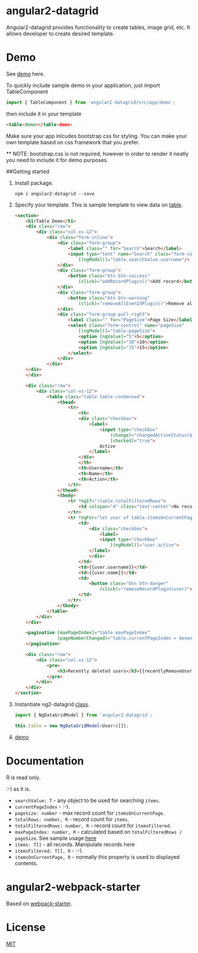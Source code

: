 # angular2-datagrid
Angular2-datagrid provides functionality to create tables, image grid, etc.
It allows developer to create desired template.

# Demo
See [demo](https://jmvtrinidad.github.io/angular2-datagrid/) here.

To quickly include sample demo in your application, just import TableComponent

```TypeScript
import { TableComponent } from 'angular2-datagrid/src/app/demo';
```
    
then include it in your template

```html
<table-demo></table-demo>
```

Make sure your app inlcudes bootstrap css for styling.
You can make your own template based on css framework that you prefer.

** NOTE: bootstrap.css is not required, however in order to render it neatly you need to include it for demo purposes.


##Getting started

1. Install package.

    ```
    npm i angular2-datagrid --save
    ```

2. Specify your template. This is sample template to view data on [table](https://github.com/jmvtrinidad/angular2-datagrid/blob/master/src/app/demo/inMemory.component.html).

    ```html
    <section>
        <h1>Table Demo</h1>
        <div class="row">
            <div class="col-xs-12">
                <div class="form-inline">
                    <div class="form-group">
                        <label class="" for="Search">Search</label>
                        <input type="text" name="Search" class="form-control" title="Search" 
                            [(ngModel)]="table.searchValue.username"/>
                    </div>
                    <div class="form-group">
                        <button class="btn btn-success"
                            (click)="addRecordPlugin()">Add record</button>
                    </div>
                    <div class="form-group">
                        <button class="btn btn-warning" 
                            (click)="removeAllEvenIdPlugin()">Remove all even Id</button>
                    </div>
                    <div class="form-group pull-right">
                        <label class="" for="PageSize">Page Size</label>
                        <select class="form-control" name="pageSize" 
                            [(ngModel)]="table.pageSize">
                            <option [ngValue]="5">5</option>
                            <option [ngValue]="10">10</option>
                            <option [ngValue]="15">15</option>
                        </select>
                    </div>
                </div>
        </div>
        </div>

        <div class="row">
            <div class="col-xs-12">
                <table class="table table-condensed">
                    <thead>
                        <tr>
                            <th>
                            <div class="checkbox">
                                <label>
                                    <input type="checkbox"
                                        (change)="changedActiveStatus($event)"
                                        [checked]="true">
                                    Active
                                </label>
                            </div>
                            </th>
                            <th>Username</th>
                            <th>Name</th>
                            <th>Action</th>
                        </tr>
                    </thead>
                    <tbody>
                        <tr *ngIf="!table.totalFilteredRows">
                            <td colspan="4" class="text-center">No records found.</td>
                        </tr>
                        <tr *ngFor="let user of table.itemsOnCurrentPage">
                            <td>
                                <div class="checkbox">
                                    <label>
                                    <input type="checkbox" 
                                        [(ngModel)]="user.active">
                                </label>
                                </div>
                            </td>
                            <td>{{user.username}}</td>
                            <td>{{user.name}}</td>
                            <td>
                                <button class="btn btn-danger"
                                    (click)="removeRecordPlugin(user)">Delete</button>
                            </td>
                        </tr>
                    </tbody>
                </table>
            </div>
        </div>

        <pagination [maxPageIndex]="table.maxPageIndex" 
                    (pageNumberChanged)="table.currentPageIndex = $event">
        </pagination>

        <div class="row">
            <div class="col-xs-12">            
                <pre>
                    <h3>Recently deleted users</h3>{{recentlyRemoveUsers | json}}
                </pre>
            </div>
        </div>
    </section>
    ```

3. Instantiate ng2-datagrid [class](https://github.com/jmvtrinidad/angular2-datagrid/blob/master/src/app/demo/inMemory.component.ts).

    ```TypeScript
    import { NgDataGridModel } from 'angular2-datagrid';
    
    this.table = new NgDataGridModel<User>([]);
    ```

5. [demo](http://jmvtrinidad.github.io/angular2-datagrid/)

# Documentation
R is read only.

:-) as it is.

- `searchValue: T` - any object to be used for searching `items`. 
- `currentPageIndex` - :-).
- `pageSize: number` - max record count for `itemsOnCurrentPage`.
- `totalRows: number, R` - record count for `items`.
- `totalFilteredRows: number, R` - record count for `itemsFiltered`.
- `maxPageIndex: number, R` - calculated based on `totalFilteredRows / pageSize`. See sample usage [here](https://github.com/jmvtrinidad/angular2-datagrid/blob/master/src/app/datagrid/pagination.component.ts)
- `items: T[]` - all records. Manipulate records here
- `itemsFiltered: T[], R` - :-).
- `itemsOnCurrentPage, R` - normally this property is used to displayed contents.

# angular2-webpack-starter
Based on [webpack-starter](https://github.com/AngularClass/angular2-webpack-starter).

# License
 [MIT](/LICENSE)
